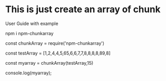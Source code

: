 # This is just create an array of chunk


User Guide with example

npm i npm-chunkarray

const  chunkArray = require('npm-chunkarray')

const testArray = [1,2,4,4,5,65,6,6,7,7,8,8,8,8,89,8]

const myarray = chunkArray(testArray,15)

console.log(myarray);